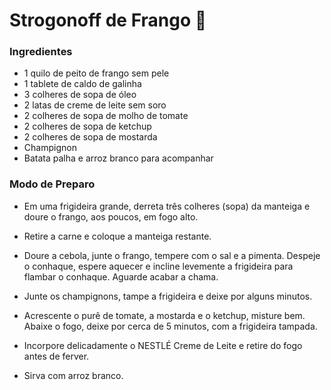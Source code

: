 # Strogonoff de Frango :chicken:

### Ingredientes

- 1 quilo de peito de frango sem pele
- 1 tablete de caldo de galinha
- 3 colheres de sopa de óleo
- 2 latas de creme de leite sem soro
- 2 colheres de sopa de molho de tomate
- 2 colheres de sopa de ketchup
- 2 colheres de sopa de mostarda
- Champignon
- Batata palha e arroz branco para acompanhar



### Modo de Preparo

+ Em uma frigideira grande, derreta três colheres (sopa) da manteiga e doure o frango, aos poucos, em fogo alto.

+ Retire a carne e coloque a manteiga restante.

+ Doure a cebola, junte o frango, tempere com o sal e a pimenta. Despeje o conhaque, espere aquecer e incline levemente a frigideira para flambar o conhaque. Aguarde acabar a chama.

+ Junte os champignons, tampe a frigideira e deixe por alguns minutos.

+ Acrescente o purê de tomate, a mostarda e o ketchup, misture bem. Abaixe o fogo, deixe por cerca de 5 minutos, com a frigideira tampada.

+ Incorpore delicadamente o NESTLÉ Creme de Leite e retire do fogo antes de ferver.

+ Sirva com arroz branco.


